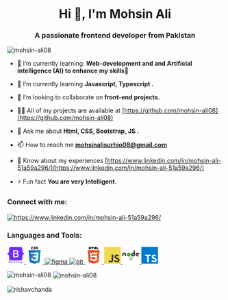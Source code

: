 
<h1 align="center">Hi 👋, I'm Mohsin Ali</h1>
<h3 align="center">A passionate frontend developer from Pakistan</h3>
<p align="left"> <img src="https://komarev.com/ghpvc/?username=mohsin-ali08&label=Profile%20views&color=0e75b6&style=flat" alt="mohsin-ali08" /> </p>




- 🔭 I’m currently learning: **Web-development and and Artificial intelligence (AI) to enhance my skills🎃**

- 🌱 I’m currently learning **Javascript, Typescript .**

- 👯 I’m looking to collaborate on **front-end projects.**

- 👨‍💻 All of my projects are available at [https://github.com/mohsin-ali08](https://github.com/mohsin-ali08)

- 💬 Ask me about **Html, CSS, Bootstrap, JS .**

- 📫 How to reach me **mohsinalisurhio08@gmail.com**

- 📄 Know about my experiences [https://www.linkedin.com/in/mohsin-ali-51a59a296/](https://www.linkedin.com/in/mohsin-ali-51a59a296/)

- ⚡ Fun fact **You are very Intelligent.**

<h3 align="left">Connect with me:</h3>
<p align="left">
<a href="https://linkedin.com/in/https://www.linkedin.com/in/mohsin-ali-51a59a296/" target="blank"><img align="center" src="https://raw.githubusercontent.com/rahuldkjain/github-profile-readme-generator/master/src/images/icons/Social/linked-in-alt.svg" alt="https://www.linkedin.com/in/mohsin-ali-51a59a296/" height="30" width="40" /></a>
</p>



<h3 align="left">Languages and Tools:</h3>
<p align="left"> <a href="https://getbootstrap.com" target="_blank" rel="noreferrer"> <img src="https://raw.githubusercontent.com/devicons/devicon/master/icons/bootstrap/bootstrap-plain-wordmark.svg" alt="bootstrap" width="40" height="40"/> </a> <a href="https://www.w3schools.com/css/" target="_blank" rel="noreferrer"> <img src="https://raw.githubusercontent.com/devicons/devicon/master/icons/css3/css3-original-wordmark.svg" alt="css3" width="40" height="40"/> </a> <a href="https://www.figma.com/" target="_blank" rel="noreferrer"> <img src="https://www.vectorlogo.zone/logos/figma/figma-icon.svg" alt="figma" width="40" height="40"/> </a> <a href="https://git-scm.com/" target="_blank" rel="noreferrer"> <img src="https://www.vectorlogo.zone/logos/git-scm/git-scm-icon.svg" alt="git" width="40" height="40"/> </a> <a href="https://www.w3.org/html/" target="_blank" rel="noreferrer"> <img src="https://raw.githubusercontent.com/devicons/devicon/master/icons/html5/html5-original-wordmark.svg" alt="html5" width="40" height="40"/> </a> <a href="https://developer.mozilla.org/en-US/docs/Web/JavaScript" target="_blank" rel="noreferrer"> <img src="https://raw.githubusercontent.com/devicons/devicon/master/icons/javascript/javascript-original.svg" alt="javascript" width="40" height="40"/> </a> <a href="https://nodejs.org" target="_blank" rel="noreferrer"> <img src="https://raw.githubusercontent.com/devicons/devicon/master/icons/nodejs/nodejs-original-wordmark.svg" alt="nodejs" width="40" height="40"/> </a> <a href="https://www.typescriptlang.org/" target="_blank" rel="noreferrer"> <img src="https://raw.githubusercontent.com/devicons/devicon/master/icons/typescript/typescript-original.svg" alt="typescript" width="40" height="40"/> </a> </p>

<p><img align="left" src="https://github-readme-stats.vercel.app/api/top-langs?username=mohsin-ali08&show_icons=true&locale=en&layout=compact&theme=tokyonight" alt="mohsin-ali08" /></p>

<p>&nbsp;<img align="center" src="https://github-readme-stats.vercel.app/api?username=mohsin-ali08&show_icons=true&locale=en&theme=tokyonight" alt="mohsin-ali08" /></p>

<p><img align="center" src="https://github-readme-streak-stats.herokuapp.com/?user=mohsin-ali08&&theme=tokyonight" alt="rishavchanda" /></p>


